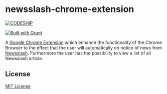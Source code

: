 newsslash-chrome-extension
==========================

[![CODESHIP](https://www.codeship.io/projects/3ffc6e30-9302-0131-38e9-0a082fc3cd6a/status)](https://www.codeship.io/projects/16594)

[![Built with Grunt](https://cdn.gruntjs.com/builtwith.png)](http://gruntjs.com/)

A [Google Chrome Extension](https://developer.chrome.com/extensions/index) which enhance the functionality of the Chrome
Browser to the effect that the user will automatically on notice of news from [Newsslash](http://www.newsslash.com/).
Furthermore the user has the possibility to view a list of all Newsslash article.

## License

[MIT License](LICENSE.txt)
